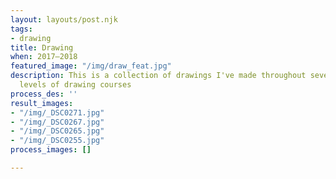 ```yaml
---
layout: layouts/post.njk
tags:
- drawing
title: Drawing
when: 2017–2018
featured_image: "/img/draw_feat.jpg"
description: This is a collection of drawings I've made throughout several different
  levels of drawing courses
process_des: ''
result_images:
- "/img/_DSC0271.jpg"
- "/img/_DSC0267.jpg"
- "/img/_DSC0265.jpg"
- "/img/_DSC0255.jpg"
process_images: []

---
```

